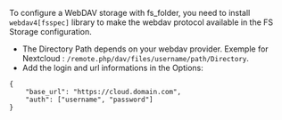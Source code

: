 To configure a WebDAV storage with fs_folder, you need to install `webdav4[fsspec]` library to make the webdav protocol available in the FS Storage configuration.
- The Directory Path depends on your webdav provider. Exemple for Nextcloud : `/remote.php/dav/files/username/path/Directory`.
- Add the login and url informations in the Options:
```
{
    "base_url": "https://cloud.domain.com",
    "auth": ["username", "password"]
}
```
